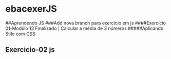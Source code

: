 # ebacexerJS
##Aprendendo JS
###Add nova branch para exercicio em js
####Exercício 01-Modúlo 13 Finalizado | Calcular a média de 3 números
#####Aplicando Stilo com CSS
## Exercicio-02 js